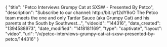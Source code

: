 {
    "title": "Petco Interviews Grumpy Cat at SXSW - Presented By Petco",
    "description": "Subscribe to our channel: http:\/\/bit.ly\/12dY9oO The Petco team meets the one and only Tardar Sauce (aka Grumpy Cat) and his parents at the South by Southwest...",
    "videoid": "144316",
    "date_created": "1394588973",
    "date_modified": "1418181169",
    "type": "captivate",
    "layout": "video",
    "url": "\/v\/petco-interviews-grumpy-cat-at-sxsw-presented-by-petco\/144316"
}